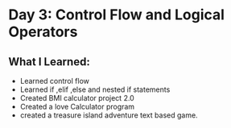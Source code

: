 # Day 3: Control Flow and Logical Operators

## What I Learned:
- Learned control flow 
- Learned if ,elif ,else and nested if statements
- Created BMI calculator project 2.0 
- Created a love Calculator program
- created a treasure island adventure text based game.
